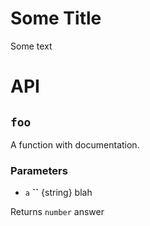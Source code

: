 # Some Title

Some text

# API

## `foo`

A function with documentation.

### Parameters

-   `a` **``** {string} blah

Returns `number` answer
